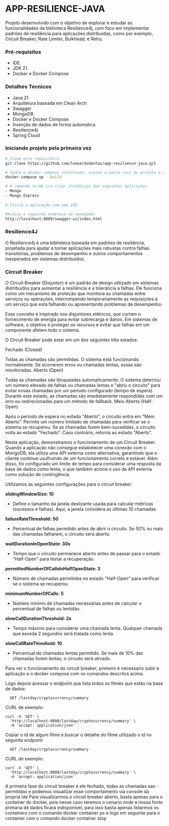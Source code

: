 # APP-RESILIENCE-JAVA

<p>
Projeto desenvolvido com o objetivo de explorar e estudar as funcionalidades da biblioteca Resilience4j, com foco em implementar padrões de resiliência para aplicações distribuídas, como por exemplo, Circuit Breaker, Rate Limiter, Bulkhead, e Retry.
</p>


### Pré-requisitos

- IDE.
- JDK 21.
- Docker e Docker Compose

### Detalhes Tecnicos

- Java 21
- Arquitetura baseada em Clean Arch
- Swagger
- MongoDB
- Docker e Docker Compose
- Inserção de dados de forma automatica
- Resilience4j
- Spring Cloud

###  Iniciando projeto pela primeira vez

```bash
# Clone este repositório
git clone https://github.com/leonardodantas/app-resilience-java.git

# Tenha o docker compose instalando, acesse a pasta raiz do projeto e execute o seguinte comando
docker-compose up --build

# O comando acima ira criar instâncias das seguintes aplicações
- Mongo
- Mongo Express
 
# Inicie a aplicação com uma IDE

#Acesse o seguinte endereço no navegador
http://localhost:8089/swagger-ui/index.html
```
### Resilience4J

O Resilience4j é uma biblioteca baseada em padrões de resiliência, projetada para ajudar a tornar aplicações mais robustas contra falhas transitórias, problemas de desempenho e outros comportamentos inesperados em sistemas distribuídos.

### Circuit Breaker

O Circuit Breaker (Disjuntor) é um padrão de design utilizado em sistemas distribuídos para aumentar a resiliência e a tolerância a falhas. Ele funciona como um mecanismo de proteção que monitora as chamadas entre serviços ou operações, interrompendo temporariamente as requisições a um serviço que está falhando ou apresentando problemas de desempenho.

Esse conceito é inspirado nos disjuntores elétricos, que cortam o fornecimento de energia para evitar sobrecarga e danos. Em sistemas de software, o objetivo é proteger os recursos e evitar que falhas em um componente afetem todo o sistema.


O Circuit Breaker pode estar em um dos seguintes três estados:

Fechado (Closed)

Todas as chamadas são permitidas.
O sistema está funcionando normalmente.
Se ocorrerem erros ou chamadas lentas, essas são monitoradas.
Aberto (Open)

Todas as chamadas são bloqueadas automaticamente.
O sistema detectou um número elevado de falhas ou chamadas lentas e "abriu o circuito" para evitar novas chamadas por um período configurado (tempo de espera).
Durante este estado, as chamadas são imediatamente respondidas com um erro ou redirecionadas para um método de fallback.
Meio Aberto (Half-Open)

Após o período de espera no estado "Aberto", o circuito entra em "Meio Aberto".
Permite um número limitado de chamadas para verificar se o sistema se recuperou.
Se as chamadas forem bem-sucedidas, o circuito volta ao estado "Fechado". Caso contrário, retorna ao estado "Aberto".


Nesta aplicação, demonstramos o funcionamento de um Circuit Breaker. Quando a aplicação não consegue estabelecer uma conexão com o MongoDB, ela utiliza uma API externa como alternativa, garantindo que o cliente continue usufruindo de um funcionamento correto e estável. Além disso, foi configurado um limite de tempo para considerar uma resposta da base de dados como lenta, o que também aciona o uso da API externa como solução de contingência.

Utilizamos as seguintes configurações para o circuit breaker:


**slidingWindowSize: 10**
- Define o tamanho da janela deslizante usada para calcular métricas (sucessos e falhas). Aqui, a janela considera as últimas 10 chamadas.

**failureRateThreshold: 50**
- Percentual de falhas permitido antes de abrir o circuito. Se 50% ou mais das chamadas falharem, o circuito será aberto.

**waitDurationInOpenState: 30s**
- Tempo que o circuito permanece aberto antes de passar para o estado "Half-Open" para testar a recuperação.

**permittedNumberOfCallsInHalfOpenState: 3**
- Número de chamadas permitidas no estado "Half-Open" para verificar se o sistema se recuperou.

**minimumNumberOfCalls: 5**
- Número mínimo de chamadas necessárias antes de calcular o percentual de falhas ou lentidão.

**slowCallDurationThreshold: 2s**
- Tempo máximo para considerar uma chamada lenta. Qualquer chamada que exceda 2 segundos será tratada como lenta.

**slowCallRateThreshold: 10**
- Percentual de chamadas lentas permitido. Se mais de 10% das chamadas forem lentas, o circuito será ativado.

Para ver o funcionamento do circuit breaker, primeiro é necessario subir a aplicação e o docker compose com os comandos descritos acima.

Logo depois acessar o endpoint que lista todos os filmes que estão na base de dados:

```
  GET /lastday/cryptocurrency/summary
```

CURL de exemplo:

```
curl -X 'GET' \
  'http://localhost:8080/lastday/cryptocurrency/summary' \
  -H 'accept: application/json'
```

Copiar o id de algum filme e buscar o detalhe do filme utilizado o id no seguinte endpoint 


```
  GET /lastday/cryptocurrency/summary
```

CURL de exemplo:

```
curl -X 'GET' \
  'http://localhost:8080/lastday/cryptocurrency/summary' \
  -H 'accept: application/json'
```

A primeira fase do circuit breaker é ele fechado, todas as chamadas sao permitidas e podemos visualizar esse comportamento via console da propria ide
Para visualizarmos o circuit breaker aberto, basta apenas para o container do docker, pois nesse caso teremos o cenario onde a nossa fonte primaria de dados ficará indisponivel, para isso basta apenas listarmos os containers com o comando docker container ps e logo em seguinte para o container com o comando docker container stop <id container>

    
